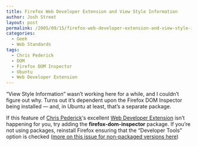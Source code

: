 ```yaml
---
title: Firefox Web Developer Extension and View Style Information
author: Josh Street
layout: post
permalink: /2005/09/15/firefox-web-developer-extension-and-view-style-information/
categories:
  - Geek
  - Web Standards
tags:
  - Chris Pederick
  - DOM
  - Firefox DOM Inspector
  - Ubuntu
  - Web Developer Extension
---
```

&#8220;View Style Information&#8221; wasn&#8217;t working here for a while, and I couldn&#8217;t figure out why. Turns out it&#8217;s dependent upon the Firefox DOM Inspector being installed &#8212; and, in Ubuntu at least, that&#8217;s a separate package.

If this feature of [Chris Pederick][1]&#8216;s excellent [Web Developer Extension][2] isn&#8217;t happening for you, try adding the **firefox-dom-inspector** package. If you&#8217;re not using packages, reinstall Firefox ensuring that the &#8220;Developer Tools&#8221; option is checked ([more on this issue for non-packaged versions here][3])

 [1]: http://chrispederick.com/
 [2]: http://chrispederick.com/work/firefox/webdeveloper/
 [3]: http://forum.pbase.com/viewtopic.php?t=13639